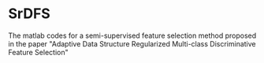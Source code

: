 # SrDFS
The matlab codes for a semi-supervised feature selection method proposed in the paper "Adaptive Data Structure Regularized Multi-class Discriminative Feature Selection"
